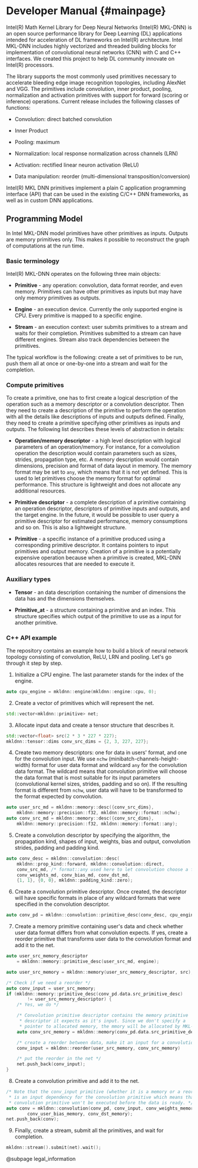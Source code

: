 # Developer Manual {#mainpage}

Intel(R) Math Kernel Library for Deep Neural Networks (Intel(R) MKL-DNN) is an
open source performance library for Deep Learning (DL) applications intended
for acceleration of DL frameworks on Intel(R) architecture. Intel MKL-DNN
includes highly vectorized and threaded building blocks for implementation of
convolutional neural networks (CNN) with C and C++ interfaces. We created this
project to help DL community innovate on Intel(R) processors.

The library supports the most commonly used primitives necessary to accelerate
bleeding edge image recognition topologies, including AlexNet and VGG. The
primitives include convolution, inner product, pooling, normalization and
activation primitives with support for forward (scoring or inference)
operations. Current release includes the following classes of functions:

* Convolution: direct batched convolution

* Inner Product

* Pooling: maximum

* Normalization: local response normalization across channels (LRN)

* Activation: rectified linear neuron activation (ReLU)

* Data manipulation: reorder (multi-dimensional transposition/conversion)

Intel(R) MKL DNN primitives implement a plain C application programming
interface (API) that can be used in the existing C/C++ DNN frameworks, as well
as in custom DNN applications.

## Programming Model

In Intel MKL-DNN model primitives have other primitives as inputs. Outputs are
memory primitives only. This makes it possible to reconstruct the graph of
computations at the run time.


### Basic terminology

Intel(R) MKL-DNN operates on the following three main objects:

* **Primitive** - any operation: convolution, data format reorder, and even
  memory. Primitives can have other primitives as inputs but may have only
  memory primitives as outputs.

* **Engine** - an execution device. Currently the only supported engine is CPU.
  Every primitive is mapped to a specific engine.

* **Stream** - an execution context: user submits primitives to a stream and
  waits for their completion. Primitives submitted to a stream can have
  different engines. Stream also track dependencies between the primitives.

The typical workflow is the following: create a set of primitives to be run,
push them all at once or one-by-one into a stream and wait for the completion.

### Compute primitives

To create a primitive, one has to first create a logical description of the
operation such as a memory descriptor or a convolution descriptor. Then they
need to create a description of the primitive to perform the operation with all
the details like descriptions of inputs and outputs defined. Finally, they need
to create a primitive specifying other primitives as inputs and outputs. The
following list describes these levels of abstraction in details:

* **Operation/memory descriptor** - a high level description with logical
  parameters of an operation/memory. For instance, for a convolution operation
  the description would contain parameters such as sizes, strides, propagation
  type, etc. A memory description would contain dimensions, precision and
  format of data layout in memory. The memory format may be set to `any`, which
  means that it is not yet defined. This is used to let primitives choose the
  memory format for optimal performance. This structure is lightweight and does
  not allocate any additional resources.

* **Primitive descriptor** - a complete description of a primitive containing
  an operation descriptor, descriptors of primitive inputs and outputs, and the
  target engine. In the future, it would be possible to user query a primitive
  descriptor for estimated performance, memory consumptions and so on. This is
  also a lightweight structure.

* **Primitive** - a specific instance of a primitive produced using a
  corresponding primitive descriptor. It contains pointers to input primitives
  and output memory. Creation of a primitive is a potentially expensive
  operation because when a primitive is created, MKL-DNN allocates resources
  that are needed to execute it.

### Auxiliary types

* **Tensor** - an data description containing the number of dimensions the data
  has and the dimensions themselves.

* **Primitive_at** - a structure containing a primitive and an index. This
  structure specifies which output of the primitive to use as a input for
  another primitive.

### C++ API example

The repository contains an example how to build a block of neural network
topology consisting of convolution, ReLU, LRN and pooling. Let's go through it
step by step.


1. Initialize a CPU engine. The last parameter stands for the index of the
   engine.
```cpp
auto cpu_engine = mkldnn::engine(mkldnn::engine::cpu, 0);
```

2. Create a vector of primitives which will represent the net.
```cpp
std::vector<mkldnn::primitive> net;
```

3. Allocate input data and create a tensor structure that describes it.
```cpp
std::vector<float> src(2 * 3 * 227 * 227);
mkldnn::tensor::dims conv_src_dims = {2, 3, 227, 227};
```

4. Create two memory descriptors: one for data in users' format, and one for
   the convolution input. We use `nchw` (minibatch-channels-height-width)
   format for user data format and wildcard `any` for the convolution data
   format. The wildcard means that convolution primitive will choose the data
   format that is most suitable for its input parameters (convolutional kernel
   sizes, strides, padding and so on). If the resulting format is different
   from `nchw`, user data will have to be transformed to the format expected by
   convolution.
```cpp
auto user_src_md = mkldnn::memory::desc({conv_src_dims},
    mkldnn::memory::precision::f32, mkldnn::memory::format::nchw);
auto conv_src_md = mkldnn::memory::desc({conv_src_dims},
    mkldnn::memory::precision::f32, mkldnn::memory::format::any);
```

5. Create a convolution descriptor by specifying the algorithm, the propagation
   kind, shapes of input, weights, bias and output, convolution strides,
   padding and padding kind.
```cpp
auto conv_desc = mkldnn::convolution::desc(
    mkldnn::prop_kind::forward, mkldnn::convolution::direct,
    conv_src_md, /* format::any used here to let convolution choose a format */
    conv_weights_md, conv_bias_md, conv_dst_md,
    {1, 1}, {0, 0}, mkldnn::padding_kind::zero);
```

6. Create a convolution primitive descriptor. Once created, the descriptor will
   have specific formats in place of any wildcard formats that were specified
   in the convolution descriptor.
```cpp
auto conv_pd = mkldnn::convolution::primitive_desc(conv_desc, cpu_engine);
```

7. Create a memory primitive containing user's data and check whether user data
   format differs from what convolution expects. If yes, create a reorder
   primitive that transforms user data to the convolution format and add it to
   the net.
```cpp
auto user_src_memory_descriptor
    = mkldnn::memory::primitive_desc(user_src_md, engine);

auto user_src_memory = mkldnn::memory(user_src_memory_descriptor, src);

/* Check if we need a reorder */
auto conv_input = user_src_memory;
if (mkldnn::memory::primitive_desc(conv_pd.data.src_primitive_desc)
        != user_src_memory_descriptor) {
    /* Yes, we do */

    /* Convolution primitive descriptor contains the memory primitive
     * descriptor it expects as it's input. Since we don't specify a
     * pointer to allocated memory, the mmory will be allocated by MKL-DNN */
    auto conv_src_memory = mkldnn::memory(conv_pd.data.src_primitive_desc);

    /* create a reorder between data, make it an input for a convolution */
    conv_input = mkldnn::reorder(user_src_memory, conv_src_memory)

    /* put the reorder in the net */
    net.push_back(conv_input);
}
```

8. Create a convolution primitive and add it to the net.
```cpp
/* Note that the conv_input primitive (whether it is a memory or a reorder)
 * is an input dependency for the convolution primitive which means that the
 * convolution primitive won't be executed before the data is ready. */
auto conv = mkldnn::convolution(conv_pd, conv_input, conv_weights_memory,
        conv_user_bias_memory, conv_dst_memory);
net.push_back(conv);
```

9. Finally, create a stream, submit all the primitives, and wait for
    completion.
```cpp
mkldnn::stream().submit(net).wait();
```

@subpage legal_information

